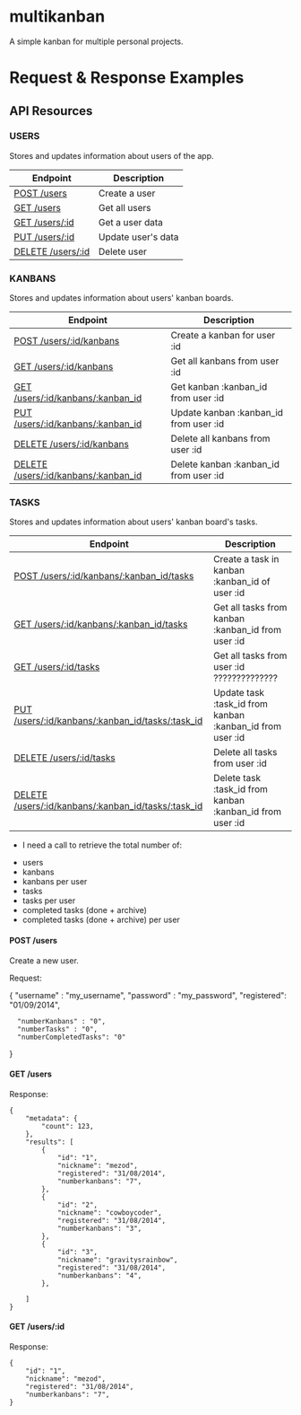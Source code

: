 multikanban
===========

A simple kanban for multiple personal projects.


# Request & Response Examples

## API Resources

### USERS

Stores and updates information about users of the app.

| Endpoint | Description |
| ---- | --------------- |
| [POST /users](#post-users) | Create a user |
| [GET /users](#get-users) | Get all users |
| [GET /users/:id](#get-user) | Get a user data |
| [PUT /users/:id](#put-user) | Update user's data |
| [DELETE /users/:id](#delete-user) | Delete user |
  
### KANBANS

Stores and updates information about users' kanban boards.
  
| Endpoint | Description |
| ---- | --------------- |
| [POST /users/:id/kanbans](#post-kanbans) | Create a kanban for user :id |
| [GET /users/:id/kanbans](#get-kanbans) | Get all kanbans from user :id |
| [GET /users/:id/kanbans/:kanban_id](#get-kanban) | Get kanban :kanban_id from user :id |
| [PUT /users/:id/kanbans/:kanban_id](#put-kanban) | Update kanban :kanban_id from user :id |
| [DELETE /users/:id/kanbans](#delete-kanbans) | Delete all kanbans from user :id |
| [DELETE /users/:id/kanbans/:kanban_id](#delete-kanban) | Delete kanban :kanban_id from user :id |

### TASKS

Stores and updates information about users' kanban board's tasks.

| Endpoint | Description |
| ---- | --------------- |
| [POST /users/:id/kanbans/:kanban_id/tasks](#post-tasks) | Create a task in kanban :kanban_id of user :id |
| [GET /users/:id/kanbans/:kanban_id/tasks](#get-tasks) | Get all tasks from kanban :kanban_id from user :id |
| [GET /users/:id/tasks](#get-all-tasks) | Get all tasks from user :id ?????????????? |
| [PUT /users/:id/kanbans/:kanban_id/tasks/:task_id](#put-task) | Update task :task_id from kanban :kanban_id from user :id |
| [DELETE /users/:id/tasks](#delete-tasks) | Delete all tasks from user :id |
| [DELETE /users/:id/kanbans/:kanban_id/tasks/:task_id](#delete-task) | Delete task :task_id from kanban :kanban_id from user :id |


* I need a call to retrieve the total number of:
 - users
 - kanbans
 - kanbans per user
 - tasks
 - tasks per user
 - completed tasks (done + archive)
 - completed tasks (done + archive) per user
 

#### POST /users

Create a new user.

Request:

  {
      "username" : "my_username",
      "password" : "my_password",
      "registered": "01/09/2014",
     
      "numberKanbans" : "0",
      "numberTasks" : "0",
      "numberCompletedTasks": "0"
  }
  


#### GET /users

Response:

    {
        "metadata": {
            "count": 123,
        },
        "results": [
            {
                "id": "1",
                "nickname": "mezod",
                "registered": "31/08/2014",
                "numberkanbans": "7",
            },
            {
                "id": "2",
                "nickname": "cowboycoder",
                "registered": "31/08/2014",
                "numberkanbans": "3",
            },
            {
                "id": "3",
                "nickname": "gravitysrainbow",
                "registered": "31/08/2014",
                "numberkanbans": "4",
            },

        ]
    }

#### <a name="get-user"></a>GET /users/:id

Response:

    {
        "id": "1",
        "nickname": "mezod",
        "registered": "31/08/2014",
        "numberkanbans": "7",
    }
